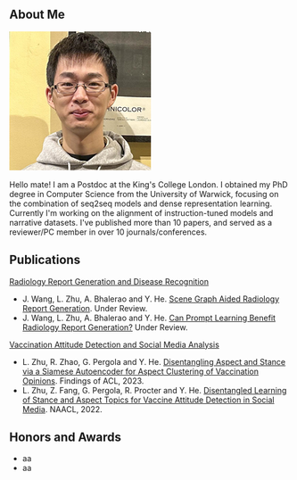 ## About Me

<img class="profile-picture" src="PhotoMe.png">

Hello mate! I am a Postdoc at the King's College London. I obtained my PhD degree in Computer Science from the University of Warwick, focusing on the combination of seq2seq models and dense representation learning. Currently I'm working on the alignment of instruction-tuned models and narrative datasets. I've published more than 10 papers, and served as a reviewer/PC member in over 10 journals/conferences.


## Publications

<ins>Radiology Report Generation and Disease Recognition</ins>

- J. Wang, L. Zhu, A. Bhalerao and Y. He. [Scene Graph Aided Radiology Report Generation](https://arxiv.org/pdf/2403.05687.pdf). Under Review.
- J. Wang, L. Zhu, A. Bhalerao and Y. He. [Can Prompt Learning Benefit Radiology Report Generation?](https://arxiv.org/pdf/2308.16269.pdf) Under Review.

<ins>Vaccination Attitude Detection and Social Media Analysis</ins>

- L. Zhu, R. Zhao, G. Pergola and Y. He. [Disentangling Aspect and Stance via a Siamese Autoencoder for Aspect Clustering of Vaccination Opinions](https://aclanthology.org/2023.findings-acl.115.pdf). Findings of ACL, 2023.
- L. Zhu, Z. Fang, G. Pergola, R. Procter and Y. He. [Disentangled Learning of Stance and Aspect Topics for Vaccine Attitude Detection in Social Media](https://arxiv.org/pdf/2205.03296.pdf). NAACL, 2022.

## Honors and Awards

* aa
* aa

